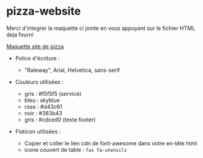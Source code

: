 # pizza-website

Merci d'integrer la maquette ci jointe en vous appuyant sur le fichier HTML deja fourni

[Maquette site de pizza](maquette.pdf)

* Police d'écriture :
    * "Raleway", Arial, Helvetica, sans-serif

* Couleurs utilisées :
    * gris : #f5f5f5 (service)
    * bleu : skyblue
    * rose : #d43c61
    * noir : #383b43
    * gris : #cdced0 (texte footer)

* Flaticon utilisées :
    * Copier et coller le lien cdn de font-awesome dans votre en-tête html 
    * icone couvert de table : `fas fa-utensils`



